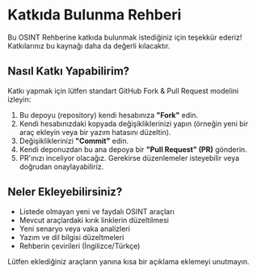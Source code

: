 # Katkıda Bulunma Rehberi

Bu OSINT Rehberine katkıda bulunmak istediğiniz için teşekkür ederiz! Katkılarınız bu kaynağı daha da değerli kılacaktır.

## Nasıl Katkı Yapabilirim?

Katkı yapmak için lütfen standart GitHub Fork & Pull Request modelini izleyin:

1.  Bu depoyu (repository) kendi hesabınıza **"Fork"** edin.
2.  Kendi hesabınızdaki kopyada değişikliklerinizi yapın (örneğin yeni bir araç ekleyin veya bir yazım hatasını düzeltin).
3.  Değişikliklerinizi **"Commit"** edin.
4.  Kendi deponuzdan bu ana depoya bir **"Pull Request" (PR)** gönderin.
5.  PR'ınızı inceliyor olacağız. Gerekirse düzenlemeler isteyebilir veya doğrudan onaylayabiliriz.

## Neler Ekleyebilirsiniz?

* Listede olmayan yeni ve faydalı OSINT araçları
* Mevcut araçlardaki kırık linklerin düzeltilmesi
* Yeni senaryo veya vaka analizleri
* Yazım ve dil bilgisi düzeltmeleri
* Rehberin çevirileri (İngilizce/Türkçe)

Lütfen eklediğiniz araçların yanına kısa bir açıklama eklemeyi unutmayın.
